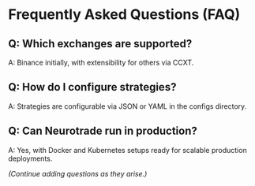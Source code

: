 # Frequently Asked Questions (FAQ)

## Q: Which exchanges are supported?
A: Binance initially, with extensibility for others via CCXT.

## Q: How do I configure strategies?
A: Strategies are configurable via JSON or YAML in the configs directory.

## Q: Can Neurotrade run in production?
A: Yes, with Docker and Kubernetes setups ready for scalable production deployments.

*(Continue adding questions as they arise.)*
